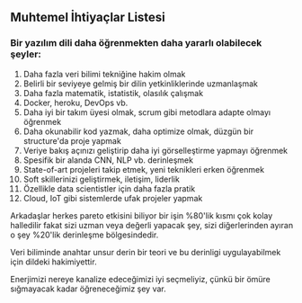## Muhtemel İhtiyaçlar Listesi

### Bir yazılım dili daha öğrenmekten daha yararlı olabilecek şeyler:


1. Daha fazla veri bilimi tekniğine hakim olmak
2. Belirli bir seviyeye gelmiş bir dilin yetkinliklerinde uzmanlaşmak
3. Daha fazla matematik, istatistik, olasılık çalışmak
4. Docker, heroku, DevOps vb. 
5. Daha iyi bir takım üyesi olmak, scrum gibi metodlara adapte olmayı öğrenmek
6. Daha okunabilir kod yazmak, daha optimize olmak, düzgün bir structure'da proje yapmak
7. Veriye bakış açınızı geliştirip daha iyi görselleştirme yapmayı öğrenmek 
8. Spesifik bir alanda CNN, NLP vb. derinleşmek
9. State-of-art projeleri takip etmek, yeni teknikleri erken öğrenmek
10. Soft skillerinizi geliştirmek, iletişim, liderlik
11. Özellikle data scientistler için daha fazla pratik
12. Cloud, IoT gibi sistemlerde ufak projeler yapmak 

Arkadaşlar herkes pareto etkisini biliyor bir işin %80'lik kısmı çok kolay halledilir fakat sizi uzman veya değerli yapacak şey, sizi diğerlerinden ayıran o şey %20'lik derinleşme bölgesindedir. 

Veri biliminde anahtar unsur derin bir teori ve bu derinligi uygulayabilmek için dildeki hakimiyettir. 


> 
Enerjimizi nereye kanalize edeceğimizi iyi seçmeliyiz, çünkü bir ömüre sığmayacak kadar öğreneceğimiz şey var.